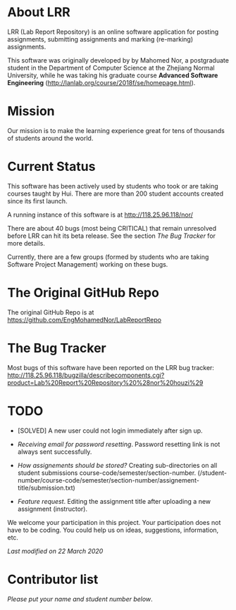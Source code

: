 # About LRR

LRR (Lab Report Repository) is an online software application for posting assignments, submitting assignments and marking (re-marking) assignments.

This software was originally developed by by Mahomed Nor, a postgraduate student in the Department of Computer Science at the Zhejiang Normal University,
while he was taking his graduate course **Advanced Software Engineering** (http://lanlab.org/course/2018f/se/homepage.html).



# Mission

Our mission is to make the learning experience great for tens of thousands of students around the world.



# Current Status

This software has been actively used by students who took or are taking courses taught by Hui.  There are more than 200 student accounts created since its first launch.

A running instance of this software is at http://118.25.96.118/nor/

There are about 40 bugs (most being CRITICAL) that remain unresolved before LRR can hit its beta release.  See the section *The Bug Tracker* for more details.

Currently, there are a few groups (formed by students who are taking Software Project Management) working on these bugs.  



# The Original GitHub Repo

The original GitHub Repo is at https://github.com/EngMohamedNor/LabReportRepo




# The Bug Tracker

Most bugs of this software have been reported on the LRR bug tracker: http://118.25.96.118/bugzilla/describecomponents.cgi?product=Lab%20Report%20Repository%20%28nor%20houzi%29



# TODO

-   [SOLVED] A new user could not login immediately after sign up.

-  *Receiving email for password resetting*. Password resetting link is not always sent successfully.

-  *How assignements should be stored?*  Creating sub-directories on all student submissions course-code/semester/section-number.  (/student-number/course-code/semester/section-number/assignement-title/submission.txt)

-  *Feature request*. Editing the assignment title after uploading a new assignment (instructor).


We welcome your participation in this project.  Your participation does not have to be coding.  You could help us on ideas, suggestions, information, etc.


*Last modified on 22 March 2020*


# Contributor list

*Please put your name and student number below*.

